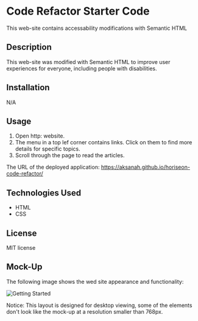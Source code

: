# Code Refactor Starter Code
This web-site contains accessability modifications with Semantic HTML

## Description
This web-site was modified with Semantic HTML to improve user experiences for everyone, including people with disabilities.

## Installation
N/A

## Usage
1. Open http: website.
2. The menu in a top lef corner contains links. Click on them to find more details for specific topics.
3. Scroll through the page to read the articles.

The URL of the deployed application: https://aksanah.github.io/horiseon-code-refactor/ 


## Technologies Used
- HTML
- CSS

## License
MIT license

## Mock-Up
The following image shows the wed site appearance and functionality:

![Getting Started](./Develop/assets/images/mockup.png)

Notice: This layout is designed for desktop viewing, some of the elements don't look like the mock-up at a resolution smaller than 768px.
